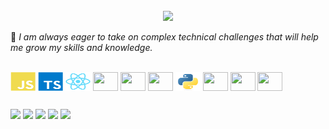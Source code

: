 
<!--
**ramonsoarezcavalcante/ramonsoarezcavalcante** is a ✨ _special_ ✨ repository because its `README.md` (this file) appears on your GitHub profile.

Here are some ideas to get you started:https://github.com/ramonsoarezcavalcante/ramonsoarezcavalcante/tree/main

- 🔭 I’m currently working on ...
- 🌱 I’m currently learning ...
- 👯 I’m looking to collaborate on ...
- 🤔 I’m looking for help with ...
- 💬 Ask me about ...
- 📫 How to reach me: ...
- 😄 Pronouns: ...
- ⚡ Fun fact: ...

<picture>
  <source
    srcset="https://github-readme-stats.vercel.app/api?username=ramonsoarezcavalcante&show_icons=true&theme=dark"
    media="(prefers-color-scheme: dark)"
  />
  <source
    srcset="https://github-readme-stats.vercel.app/api?username=ramonsoarezcavalcante&show_icons=true"
    media="(prefers-color-scheme: light), (prefers-color-scheme: no-preference)"
  />
  <img src="https://github-readme-stats.vercel.app/api?username=ramonsoarezcavalcante&show_icons=true" />
</picture>
-->
<div style="display: inline_block; text-align:center;margin: auto;"><br>
  <a href="https://ramonsoarez.online/" target="_blank"><img src="https://img.shields.io/badge/website-000000?style=for-the-badge&logo=About.me&logoColor=white" target="_blank"></a> 
</div>

🔭 _I am always eager to take on complex technical challenges that will help me grow my skills and knowledge._

<div style="display: inline_block"><br>
  <img align="center" height="30" width="40" src="https://raw.githubusercontent.com/devicons/devicon/master/icons/javascript/javascript-plain.svg">
  <img align="center" height="30" width="40" src="https://raw.githubusercontent.com/devicons/devicon/master/icons/typescript/typescript-plain.svg">
  <img align="center" height="30" width="40" src="https://raw.githubusercontent.com/devicons/devicon/master/icons/react/react-original.svg">
  <img align="center" height="30" width="40" src="https://cdn.jsdelivr.net/gh/devicons/devicon/icons/vuejs/vuejs-original.svg" />
  <img align="center" height="30" width="40" src="https://cdn.jsdelivr.net/gh/devicons/devicon/icons/php/php-original.svg" />
  <img align="center" height="30" width="40" src="https://cdn.jsdelivr.net/gh/devicons/devicon/icons/rust/rust-plain.svg" />
  <img align="center" height="30" width="40" src="https://raw.githubusercontent.com/devicons/devicon/master/icons/python/python-original.svg">
  <img align="center" height="30" width="40" src="https://cdn.jsdelivr.net/gh/devicons/devicon/icons/laravel/laravel-plain.svg" />
  <img align="center" height="30" width="40" src="https://cdn.jsdelivr.net/gh/devicons/devicon/icons/nestjs/nestjs-plain.svg" />
  <img align="center" height="30" width="40" src="https://cdn.jsdelivr.net/gh/devicons/devicon/icons/redis/redis-original.svg" />
</div>
  
  ##
 
<div> 
  <a href="https://discord.gg/ramonsoarez" target="_blank"><img src="https://img.shields.io/badge/Discord-7289DA?style=for-the-badge&logo=discord&logoColor=white" target="_blank"></a> 
  <a href="https://www.linkedin.com/in/ramon-soarez-prado-cavalcante" target="_blank"><img src="https://img.shields.io/badge/-LinkedIn-%230077B5?style=for-the-badge&logo=linkedin&logoColor=white" target="_blank"></a> 
  <a href="https://twitter.com/RamonSorama" target="_blank"><img src="https://img.shields.io/badge/Twitter-1DA1F2?style=for-the-badge&logo=twitter&logoColor=white" target="_blank"></a> 
  <a href="https://dev.to/ramonsoarez" target="_blank"><img src="https://img.shields.io/badge/dev.to-0A0A0A?style=for-the-badge&logo=devdotto&logoColor=white" target="_blank"></a>
  <a href="https://stackoverflow.com/users/8966334/ramon-soarez?tab=profile" target="_blank"><img src="https://aleen42.github.io/badges/src/stackoverflow.svg" target="_blank"></a>
</div>
